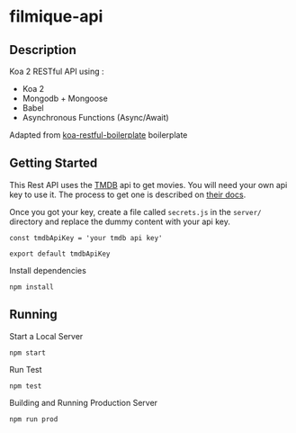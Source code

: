# filmique-api

## Description
Koa 2 RESTful API using :

 - Koa 2
 - Mongodb + Mongoose
 - Babel
 - Asynchronous Functions (Async/Await)

Adapted from [koa-restful-boilerplate](https://github.com/jsnomad/koa-restful-boilerplate) boilerplate

## Getting Started
This Rest API uses the [TMDB](https://www.themoviedb.org) api to get movies. You will need your own api key to use it. The process to get one is described on [their docs](https://developers.themoviedb.org/3).

Once you got your key, create a file called `secrets.js` in the `server/` directory and replace the dummy content with your api key.
```
const tmdbApiKey = 'your tmdb api key'

export default tmdbApiKey
```


Install dependencies
```
npm install
```

## Running
Start a Local Server
```
npm start
```

Run Test
```
npm test
```

Building and Running Production Server
```
npm run prod
```
